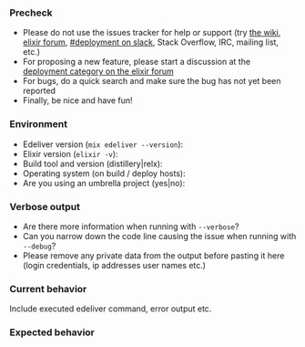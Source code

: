 ### Precheck

* Please do not use the issues tracker for help or support (try [the wiki](https://github.com/boldpoker/edeliver/wiki), [elixir forum](https://elixirforum.com/c/elixir-questions/deployment), [#deployment on slack](https://elixir-lang.slack.com/), Stack Overflow, IRC, mailing list, etc.)
* For proposing a new feature, please start a discussion at the [deployment category on the elixir forum](https://elixirforum.com/c/elixir-questions/deployment)
* For bugs, do a quick search and make sure the bug has not yet been reported
* Finally, be nice and have fun!

### Environment

* Edeliver version (`mix edeliver --version`):
* Elixir version (`elixir -v`):
* Build tool and version (distillery|relx):
* Operating system (on build / deploy hosts):
* Are you using an umbrella project (yes|no):

### Verbose output

* Are there more information when running with `--verbose`?
* Can you narrow down the code line causing the issue when running with `--debug`?
* Please remove any private data from the output before pasting it here (login credentials, ip addresses user names etc.)

### Current behavior

Include executed edeliver command, error output etc.

### Expected behavior
